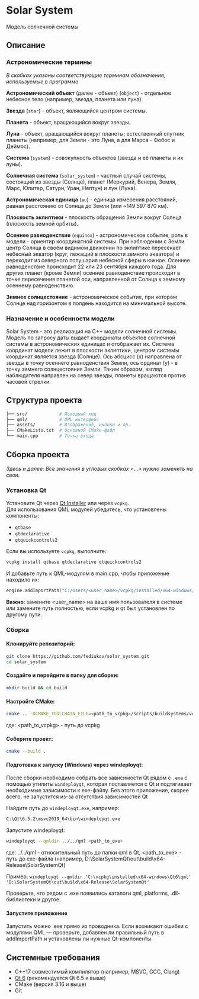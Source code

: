 # Solar System
Модель солнечной системы

## Описание

### Астрономические термины

*В скобках указаны соответствующие терминам обозначения, используемые в программе*

**Астрономический объект** (далее - объект) (`object`) - отдельное небесное тело (например, звезда, планета или луна).

**Звезда** (`star`) - объект, являющийся центром системы.

**Планета** - объект, вращающийся вокруг звезды.

**Луна** - объект, вращающийся вокруг планеты; естественный спутник планеты (например, для Земли - это Луна, а для Марса - Фобос и Деймос).

**Система** (`system`) - совокупность объектов (звезда и её планеты и их луны).

**Солнечная система** (`solar_system`) - частный случай системы, состоящий из звезды (Солнце), планет (Меркурий, Венера, Земля, Марс, Юпитер, Сатурн, Уран, Нептун) и лун (Луна).

**Астрономическая единица** (`au`) - единица измерения расстояний, равная расстоянию от Солнца до Земли (или ~149 597 870 км).

**Плоскость эклиптики** - плоскость обращения Земли вокруг Солнца (плоскость земной орбиты).

**Осеннее равноденствие** (`equinox`) - астрономическое событие, роль в модели - ориентир координатной системы. При наблюдении с Земли центр Солнца в своём видимом движении по эклиптике пересекает небесный экватор (круг, лежащий в плоскости земного экватора) и переходит из северного полушария небесной сферы в южное. Осеннее равноденствие происходит 22 или 23 сентября каждого года. Для других планет (кроме Земли) осеннее равноденствие происходит в точке пересечения планетой оси, направленной от Солнца к земному осеннему равноденствию.

**Зимнее солнцестояние** -  астрономическое событие, при котором Солнце над горизонтом в полдень находится на минимальной высоте.

### Назначение и особенности модели

Solar System - это реализация на C++ модели солнечной системы. Модель по запросу даты выдаёт координаты объектов солнечной системы в астрономических единицах и отображает их. Система координат модели лежит в плоскости эклиптики, центром системы координат является звезда (Солнце). Ось абсцисс (x) направлена от звезды в точку осеннего равноденствия Земли, ось ординат (y) - в точку зимнего солнцестояния Земли. Таким образом, взгляд наблюдателя направлен на север звезды, планеты вращаются против часовой стрелки.


## Структура проекта

```bash
├── src/            # Исходный код
├── qml/            # QML интерфейс
├── assets/         # Изображения, иконки и пр.
├── CMakeLists.txt  # Основной CMake-файл
└── main.cpp        # Точка входа
```


## Сборка проекта

*Здесь и далее: Все значения в угловых скобках <...> нужно заменить на свои.*

### Установка Qt

Установите Qt через [Qt Installer](https://www.qt.io/download) или через `vcpkg`.  
Для использования QML модулей убедитесь, что установлены компоненты:

- `qtbase`
- `qtdeclarative`
- `qtquickcontrols2`

Если вы используете `vcpkg`, выполните:

```bash
vcpkg install qtbase qtdeclarative qtquickcontrols2
```

И добавьте путь к QML-модулям в main.cpp, чтобы приложение находило их:

```main.cpp
engine.addImportPath("C:/Users/<user_name>/vcpkg/installed/x64-windows/Qt6/qml");
```

**Важно**: замените <user_name> на ваше имя пользователя в системе или замените путь полностью, если vcpkg и qt был установлен по другому пути.

### Сборка

#### Клонируйте репозиторий:

```bash
git clone https://github.com/fediukov/solar_system.git
cd solar_system
```

#### Создайте и перейдите в папку для сборки:

```bash
mkdir build && cd build
```

#### Настройте CMake:

```bash
cmake .. -DCMAKE_TOOLCHAIN_FILE=<path_to_vcpkg>/scripts/buildsystems/vcpkg.cmake
```

где:
<path_to_vcpkg> - путь до vcpkg

#### Соберите проект:

```bash
cmake --build .
```

#### Подготовка к запуску (Windows) через windeployqt:

После сборки необходимо собрать все зависимости Qt рядом с `.exe` с помощью утилиты `windeployqt`, которая поставляется с Qt и подтягивает необходимые зависимости к exe-файлу. Без этого приложение, скорее всего, не запустится из-за отсутствия зависимостей Qt

Найдите путь до `windeployqt.exe`, например:

```bash
C:\Qt\6.5.2\msvc2019_64\bin\windeployqt.exe
```

Запустите windeployqt:

```bash
windeployqt --qmldir ../../qml <path_to_exe>
```

где:
../../qml - относительный путь до папки qml в Qt,
<path_to_exe> - путь до exe-файла (например, D:\SolarSystemQt\out\build\x64-Release\SolarSystemQt)

Пример: `windeployqt --qmldir 'C:\vcpkg\installed\x64-windows\Qt6\qml' 'D:\SolarSystemQt\out\build\x64-Release\SolarSystemQt'`

Проверьте, что рядом с .exe появились каталоги qml, platforms, .dll-библиотеки и другое.

#### Запустите приложение

Запустить можно .exe прямо из проводника.
Если возникают ошибки с модулями QML — проверьте, добавлен ли правильный путь в addImportPath и установлены ли нужные Qt-компоненты.


## Системные требования

- C++17 совместимый компилятор (например, MSVC, GCC, Clang)
- [Qt 6](https://www.qt.io/download) (рекомендуется Qt 6.5 и выше)
- CMake (версия 3.16 и выше)
- Git
